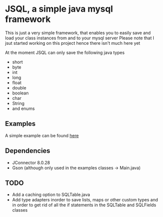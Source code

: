 # JSQL, a simple java mysql framework
This is just a very simple framework, that enables you to easily save and load your class instances from and to your mysql server
Please note that I jsut started working on this project hence there isn't much here yet

At the moment JSQL can only save the following java types
 - short
 - byte
 - int
 - long
 - float
 - double
 - boolean
 - char
 - String
 - and enums

## Examples
A simple example can be found [here](https://github.com/Bethibande/JSQL/tree/master/src/com/bethibande/jsql/examples)

## Dependencies
 - JConnector 8.0.28
 - Gson (although only used in the examples classes -> Main.java)

## TODO
 - Add a caching option to SQLTable.java
 - Add type adapters inorder to save lists, maps or other custom types and in order to get rid of all the if statements in the SQLTable and SQLFields classes
